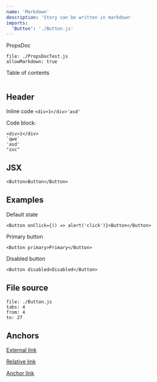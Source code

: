 ```yaml
---
name: 'Markdown'
description: 'Story can be written in markdown'
imports:
  'Button': './Button.js'
---
```


PropsDoc

```@propsdoc
file: ./PropsDocTest.js
allowMarkdown: true
```

Table of contents

```@toc
```

## Header

Inline code `<div>1</div>'asd'`

Code block:
```
<div>1</div>
`qwe`
'asd'
"zxc"
```

## JSX

```@render
<Button>Button</Button>
```

## Examples

Default state

```@example
<Button onClick={() => alert('click')}>Button</Button>
```

Primary button

```@example
<Button primary>Primary</Button>
```

Disabled button

```@example
<Button disabled>Disabled</Button>
```

## File source

```@source
file: ./Button.js
tabs: 4
from: 4
to: 27
```

## Anchors

[External link](http://google.com)

[Relative link](/example/props)

[Anchor link](#examples)

